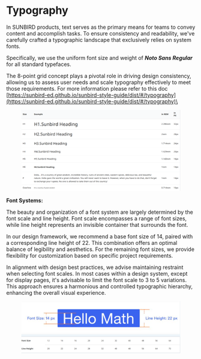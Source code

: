 # Typography

In SUNBIRD products, text serves as the primary means for teams to convey content and accomplish tasks. To ensure consistency and readability, we've carefully crafted a typographic landscape that exclusively relies on system fonts.&#x20;

Specifically, we use the uniform font size and weight of _**Noto Sans Regular**_ for all standard typefaces.&#x20;

The 8-point grid concept plays a pivotal role in driving design consistency, allowing us to assess user needs and scale typography effectively to meet those requirements. For more information please refer to this doc [https://sunbird-ed.github.io/sunbird-style-guide/dist/#/typography](https://sunbird-ed.github.io/sunbird-style-guide/dist/#/typography)\


<figure><img src="../../../../../.gitbook/assets/image (61).png" alt=""><figcaption></figcaption></figure>

**Font Systems:**

The beauty and organization of a font system are largely determined by the font scale and line height. Font scale encompasses a range of font sizes, while line height represents an invisible container that surrounds the font.

In our design framework, we recommend a base font size of 14, paired with a corresponding line height of 22. This combination offers an optimal balance of legibility and aesthetics. For the remaining font sizes, we provide flexibility for customization based on specific project requirements.

In alignment with design best practices, we advise maintaining restraint when selecting font scales. In most cases within a design system, except for display pages, it's advisable to limit the font scale to 3 to 5 variations. This approach ensures a harmonious and controlled typographic hierarchy, enhancing the overall visual experience.

<figure><img src="../../../../../.gitbook/assets/image (62).png" alt=""><figcaption></figcaption></figure>
